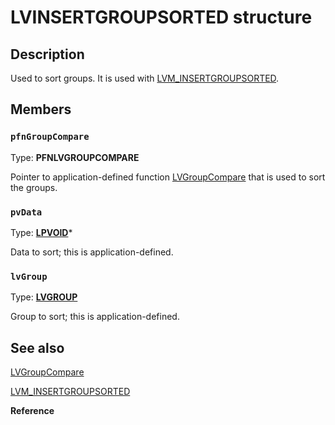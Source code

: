# LVINSERTGROUPSORTED structure

## Description

Used to sort groups. It is used with [LVM_INSERTGROUPSORTED](https://learn.microsoft.com/windows/desktop/Controls/lvm-insertgroupsorted).

## Members

### `pfnGroupCompare`

Type: **PFNLVGROUPCOMPARE**

Pointer to application-defined function [LVGroupCompare](https://learn.microsoft.com/windows/desktop/api/commctrl/nc-commctrl-pfnlvgroupcompare) that is used to sort the groups.

### `pvData`

Type: **[LPVOID](https://learn.microsoft.com/windows/desktop/WinProg/windows-data-types)***

Data to sort; this is application-defined.

### `lvGroup`

Type: **[LVGROUP](https://learn.microsoft.com/windows/desktop/api/commctrl/ns-commctrl-lvgroup)**

Group to sort; this is application-defined.

## See also

[LVGroupCompare](https://learn.microsoft.com/windows/desktop/api/commctrl/nc-commctrl-pfnlvgroupcompare)

[LVM_INSERTGROUPSORTED](https://learn.microsoft.com/windows/desktop/Controls/lvm-insertgroupsorted)

**Reference**